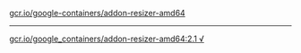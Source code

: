 [gcr.io/google-containers/addon-resizer-amd64](https://hub.docker.com/r/sqeven/addon-resizer-amd64/tags/) 

----
[gcr.io/google_containers/addon-resizer-amd64:2.1 √](https://hub.docker.com/r/sqeven/addon-resizer-amd64/tags/)

